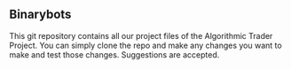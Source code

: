 ## Binarybots
This git repository contains all our project files of the Algorithmic Trader Project. You can simply clone the repo and make any changes you want to make and test those changes. Suggestions are accepted.
